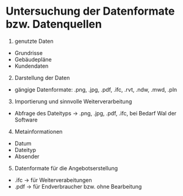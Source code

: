 # Untersuchung der Datenformate bzw. Datenquellen  

1. genutzte Daten
  - Grundrisse
  - Gebäudepläne
  - Kundendaten

2. Darstellung der Daten
  - gängige Datenformate: .png, .jpg, .pdf, .ifc, .rvt, .ndw, .mwd, .pln

3. Importierung und sinnvolle Weiterverarbeitung
  - Abfrage des Dateityps -> .png, .jpg, .pdf, .ifc, bei Bedarf Wal der Software

4. Metainformationen
  - Datum
  - Dateityp
  - Absender

5. Datenformate für die Angebotserstellung
  - .ifc -> für Weiterverabeitungen
  - .pdf -> für Endverbraucher bzw. ohne Bearbeitung 
